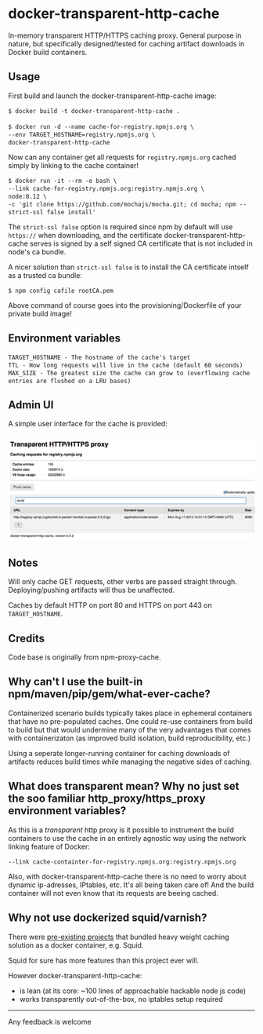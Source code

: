 
docker-transparent-http-cache
========

In-memory transparent HTTP/HTTPS caching proxy. General purpose in nature, but specifically designed/tested for
caching artifact downloads in Docker build containers.


## Usage

First build and launch the docker-transparent-http-cache image:

    $ docker build -t docker-transparent-http-cache .

    $ docker run -d --name cache-for-registry.npmjs.org \
    --env TARGET_HOSTNAME=registry.npmjs.org \
    docker-transparent-http-cache

Now can any container get all requests for `registry.npmjs.org` cached simply by linking to the cache container!

    $ docker run -it --rm -e bash \
    --link cache-for-registry.npmjs.org:registry.npmjs.org \
    node:0.12 \
    -c 'git clone https://github.com/mochajs/mocha.git; cd mocha; npm --strict-ssl false install'

The `strict-ssl false` option is required since npm by default will use `https://` when downloading, and the certificate
docker-transparent-http-cache serves is signed by a self signed CA certificate that is not included in node's ca bundle.

A nicer solution than `strict-ssl false` is to install the CA certificate intself as a trusted ca bundle:

    $ npm config cafile rootCA.pem

Above command of course goes into the provisioning/Dockerfile of your private build image!

## Environment variables

    TARGET_HOSTNAME - The hostname of the cache's target
    TTL - How long requests will live in the cache (default 60 seconds)
    MAX_SIZE - The greatest size the cache can grow to (overflowing cache entries are flushed on a LRU bases)

## Admin UI
A simple user interface for the cache is provided:

![alt text](doc/screenshot.png  "Admin UI")

## Notes

Will only cache GET requests, other verbs are passed straight through. Deploying/pushing artifacts will thus be unaffected.

Caches by default HTTP on port 80 and HTTPS on port 443 on `TARGET_HOSTNAME`.

## Credits

Code base is originally from npm-proxy-cache.

## Why can't I use the built-in npm/maven/pip/gem/what-ever-cache?

Containerized scenario builds typically takes place in ephemeral containers that have no pre-populated
caches. One could re-use containers from build to build but that would undermine many of the very advantages
that comes with containerizaton (as improved build isolation, build reproducibility, etc.)

Using a seperate longer-running container for caching downloads of artifacts reduces build times while managing the
negative sides of caching.

## What does transparent mean? Why no just set the soo familiar http_proxy/https_proxy environment variables?

As this is a *transparent* http proxy is it possible to instrument the build containers to use the cache
in an entirely agnostic way using the network linking feature of Docker:

    --link cache-containter-for-registry.npmjs.org:registry.npmjs.org

Also, with docker-transparent-http-cache there is no need to worry about dynamic ip-adresses, IPtables, etc. It's all
being taken care of! And the build container will not even know that its requests are beeing cached.

## Why not use dockerized squid/varnish?

There were [pre-existing projects](https://github.com/jpetazzo/squid-in-a-can) that bundled heavy weight caching
solution as a docker container, e.g. Squid.

Squid for sure has more features than this project ever will.

However docker-transparent-http-cache:

 * is lean (at its core: ~100 lines of approachable hackable node js code)
 * works transparently out-of-the-box, no iptables setup required


----

Any feedback is welcome

